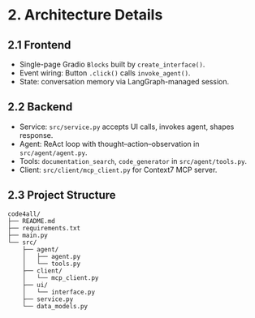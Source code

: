 # 2. Architecture Details

## 2.1 Frontend
- Single-page Gradio `Blocks` built by `create_interface()`.
- Event wiring: Button `.click()` calls `invoke_agent()`.
- State: conversation memory via LangGraph-managed session.

## 2.2 Backend
- Service: `src/service.py` accepts UI calls, invokes agent, shapes response.
- Agent: ReAct loop with thought–action–observation in `src/agent/agent.py`.
- Tools: `documentation_search`, `code_generator` in `src/agent/tools.py`.
- Client: `src/client/mcp_client.py` for Context7 MCP server.

## 2.3 Project Structure
```plaintext
code4all/
├── README.md
├── requirements.txt
├── main.py
└── src/
    ├── agent/
    │   ├── agent.py
    │   └── tools.py
    ├── client/
    │   └── mcp_client.py
    ├── ui/
    │   └── interface.py
    ├── service.py
    └── data_models.py
```
